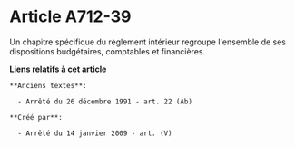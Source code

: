 # Article A712-39

Un chapitre spécifique du règlement intérieur regroupe l'ensemble de ses dispositions budgétaires, comptables et financières.

**Liens relatifs à cet article**

	**Anciens textes**:

	  - Arrêté du 26 décembre 1991 - art. 22 (Ab)

	**Créé par**:

	  - Arrêté du 14 janvier 2009 - art. (V)
